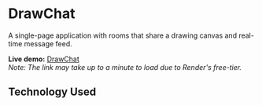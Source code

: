 # DrawChat
A single-page application with rooms that share a drawing canvas and real-time message feed.

**Live demo:** [DrawChat](https://drawchat.onrender.com/)  
_Note: The link may take up to a minute to load due to Render's free-tier._

## Technology Used
